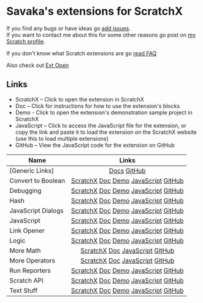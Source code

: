 # Savaka's extensions for ScratchX

If you find any bugs or have ideas go [add issues](https://github.com/savaka2/scratch-extensions/issues).  
If you want to contact me about this for some other reasons go post on [my Scratch profile](https://scratch.mit.edu/users/savaka/).

If you don't know what Scratch extensions are go [read FAQ](scratchx.org/#faq)

Also check out [Ext Open](https://github.com/savaka2/ext-open)

## Links

* ScratchX – Click to open the extension in ScratchX
* Doc – Click for instructions for how to use the extension's blocks
* Demo - Click to open the extension's demonstration sample project in ScratchX
* JavaScript – Click to access the JavaScript file for the extension, or copy the link and paste it to load the extension on the ScratchX website (use this to load multiple extensions)
* GitHub – View the JavaScript code for the extension on GitHub

| Name | Links |
|---|:---:|
| [Generic Links] | [Docs](https://github.com/savaka2/scratch-extensions/wiki) [GitHub](https://github.com/savaka2/scratch-extensions) |
| Convert to Boolean | [ScratchX](http://scratchx.org/?url=http://savaka2.github.io/scratch-extensions/convert-to-boolean.js) [Doc](https://github.com/savaka2/scratch-extensions/wiki/Convert-to-Boolean-extension) [Demo](http://scratchx.org/?url=http://savaka2.github.io/scratch-extensions/demos/convert-to-boolean.sbx) [JavaScript](http://savaka2.github.io/scratch-extensions/convert-to-boolean.js) [GitHub](https://github.com/savaka2/scratch-extensions/blob/gh-pages/convert-to-boolean.js) |
| Debugging | [ScratchX](http://scratchx.org/?url=http://savaka2.github.io/scratch-extensions/debugging.js) [Doc](https://github.com/savaka2/scratch-extensions/wiki/Debugging-extension) [Demo](http://scratchx.org/?url=http://savaka2.github.io/scratch-extensions/demos/debugging.sbx) [JavaScript](http://savaka2.github.io/scratch-extensions/debugging.js) [GitHub](https://github.com/savaka2/scratch-extensions/blob/gh-pages/debugging.js) |
| Hash  | [ScratchX](http://scratchx.org/?url=http://savaka2.github.io/scratch-extensions/hash.js) [Doc](https://github.com/savaka2/scratch-extensions/wiki/Hash-extension) [Demo](http://scratchx.org/?url=http://savaka2.github.io/scratch-extensions/demos/hash.sbx) [JavaScript](http://savaka2.github.io/scratch-extensions/hash.js) [GitHub](https://github.com/savaka2/scratch-extensions/blob/gh-pages/hash.js) |
| JavaScript Dialogs | [ScratchX](http://scratchx.org/?url=http://savaka2.github.io/scratch-extensions/javascript-dialogs.js) [Doc](https://github.com/savaka2/scratch-extensions/wiki/JavaScript-Dialogs-extension) [Demo](http://scratchx.org/?url=http://savaka2.github.io/scratch-extensions/demos/javascript-dialogs.sbx) [JavaScript](http://savaka2.github.io/scratch-extensions/javascript-dialogs.js) [GitHub](https://github.com/savaka2/scratch-extensions/blob/gh-pages/javascript-dialogs.js) |
| JavaScript | [ScratchX](http://scratchx.org/?url=http://savaka2.github.io/scratch-extensions/javascript.js) [Doc](https://github.com/savaka2/scratch-extensions/wiki/JavaScript-extension) [Demo](http://scratchx.org/?url=http://savaka2.github.io/scratch-extensions/demos/javascript.sbx) [JavaScript](http://savaka2.github.io/scratch-extensions/javascript.js) [GitHub](https://github.com/savaka2/scratch-extensions/blob/gh-pages/javascript.js) |
| Link Opener | [ScratchX](http://scratchx.org/?url=http://savaka2.github.io/scratch-extensions/link-opener.js) [Doc](https://github.com/savaka2/scratch-extensions/wiki/Link-Opener-extension) [Demo](http://scratchx.org/?url=http://savaka2.github.io/scratch-extensions/demos/link-opener.sbx) [JavaScript](http://savaka2.github.io/scratch-extensions/link-opener.js) [GitHub](https://github.com/savaka2/scratch-extensions/blob/gh-pages/link-opener.js) |
| Logic | [ScratchX](http://scratchx.org/?url=http://savaka2.github.io/scratch-extensions/logic.js) [Doc](https://github.com/savaka2/scratch-extensions/wiki/Logic-extension) [Demo](http://scratchx.org/?url=http://savaka2.github.io/scratch-extensions/demos/logic.sbx) [JavaScript](http://savaka2.github.io/scratch-extensions/logic.js) [GitHub](https://github.com/savaka2/scratch-extensions/blob/gh-pages/logic.js) |
| More Math | [ScratchX](http://scratchx.org/?url=http://savaka2.github.io/scratch-extensions/more-math.js) [Doc](https://github.com/savaka2/scratch-extensions/wiki/More-Math-extension) [JavaScript](http://savaka2.github.io/scratch-extensions/more-math.js) [GitHub](https://github.com/savaka2/scratch-extensions/blob/gh-pages/more-math.js) |
| More Operators | [ScratchX](http://scratchx.org/?url=http://savaka2.github.io/scratch-extensions/more-operators.js) [Doc](https://github.com/savaka2/scratch-extensions/wiki/More-Operators-extension) [JavaScript](http://savaka2.github.io/scratch-extensions/more-operators.js) [GitHub](https://github.com/savaka2/scratch-extensions/blob/gh-pages/more-operators.js) |
| Run Reporters | [ScratchX](http://scratchx.org/?url=http://savaka2.github.io/scratch-extensions/run-reporters.js) [Doc](https://github.com/savaka2/scratch-extensions/wiki/Run-Reporters-extension) [Demo](http://scratchx.org/?url=http://savaka2.github.io/scratch-extensions/demos/run-reporters.sbx) [JavaScript](http://savaka2.github.io/scratch-extensions/run-reporters.js) [GitHub](https://github.com/savaka2/scratch-extensions/blob/gh-pages/run-reporters.js) |
| Scratch API | [ScratchX](http://scratchx.org/?url=http://savaka2.github.io/scratch-extensions/scratch-api.js) [Doc](https://github.com/savaka2/scratch-extensions/wiki/Scratch-API-extension) [Demo](http://scratchx.org/?url=http://savaka2.github.io/scratch-extensions/demos/scratch-api.sbx) [JavaScript](http://savaka2.github.io/scratch-extensions/scratch-api.js) [GitHub](https://github.com/savaka2/scratch-extensions/blob/gh-pages/scratch-api.js) |
| Text Stuff | [ScratchX](http://scratchx.org/?url=http://savaka2.github.io/scratch-extensions/text-stuff.js) [Doc](https://github.com/savaka2/scratch-extensions/wiki/Text-Stuff-extension) [Demo](http://scratchx.org/?url=http://savaka2.github.io/scratch-extensions/demos/text-stuff.sbx) [JavaScript](http://savaka2.github.io/scratch-extensions/text-stuff.js) [GitHub](https://github.com/savaka2/scratch-extensions/blob/gh-pages/text-stuff.js) |